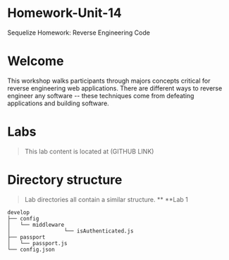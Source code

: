 # Homework-Unit-14 
Sequelize Homework: Reverse Engineering Code

# Welcome

This workshop walks participants through majors concepts critical for reverse engineering web applications. There are different ways to reverse engineer any software -- these techniques come from defeating applications and building software.

# Labs

> This lab content is located at (GITHUB LINK)

# Directory structure
> Lab directories all contain a similar structure.
** **Lab 1
```
develop
├── config
│   └── middleware
│                 └── isAuthenticated.js           
├── passport
│   └── passport.js
└── config.json
```

